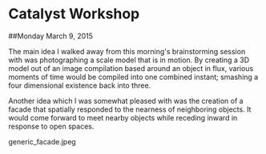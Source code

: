 # Catalyst Workshop

##Monday March 9, 2015

The main idea I walked away from this morning's brainstorming session with was photographing a scale model that is in motion.  By creating a 3D model out of an image compilation based around an object in flux, various moments of time would be compiled into one combined instant; smashing a four dimensional existence back into three.  

Another idea which I was somewhat pleased with was the creation of a facade that spatially responded to the nearness of neighboring objects.  It would come forward to meet nearby objects while receding inward in response to open spaces.

generic_facade.jpeg


